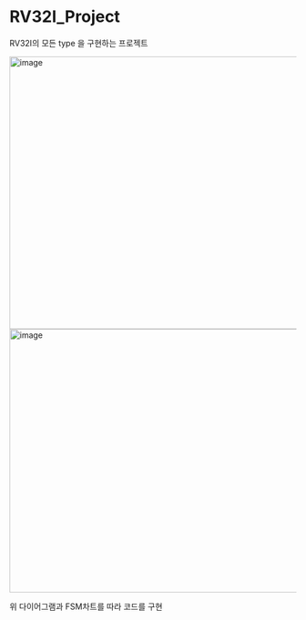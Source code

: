 # RV32I_Project

RV32I의 모든 type 을 구현하는 프로젝트

<img width="842" height="479" alt="image" src="https://github.com/user-attachments/assets/7d53dbd4-5961-459b-9f58-ea485a1cf50a" />


<img width="736" height="463" alt="image" src="https://github.com/user-attachments/assets/2c3b0d7e-e46d-4975-94a0-f45f5c979a1f" />

위 다이어그램과 FSM차트를 따라 코드를 구현
